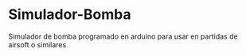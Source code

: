 # Simulador-Bomba

Simulador de bomba programado en arduino para usar en partidas de airsoft o similares